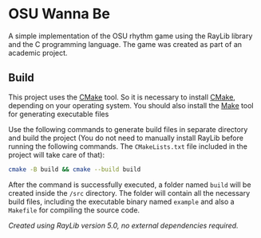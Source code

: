 # OSU Wanna Be

A simple implementation of the OSU rhythm game using the RayLib library and the C programming language. The game was created as part of an academic project.

## Build

This project uses the [CMake](https://cmake.org) tool. So it is necessary to install [CMake](https://cmake.org), depending on your operating system. You should also install the [Make](https://www.gnu.org/software/make/) tool for generating executable files

Use the following commands to generate build files in separate directory and build the project (You do not need to manually install RayLib before running the following commands. The `CMakeLists.txt` file included in the project will take care of that):

```bash
cmake -B build && cmake --build build
```

After the command is successfully executed, a folder named `build` will be created inside the `/src` directory. The folder will contain all the necessary build files, including the executable binary named `example` and also a `Makefile` for compiling the source code.

_Created using RayLib version 5.0, no external dependencies required._
